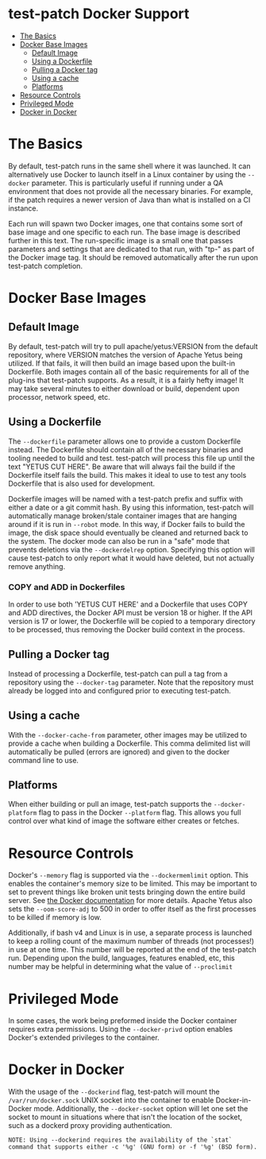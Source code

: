 <!---
  Licensed to the Apache Software Foundation (ASF) under one
  or more contributor license agreements.  See the NOTICE file
  distributed with this work for additional information
  regarding copyright ownership.  The ASF licenses this file
  to you under the Apache License, Version 2.0 (the
  "License"); you may not use this file except in compliance
  with the License.  You may obtain a copy of the License at

    http://www.apache.org/licenses/LICENSE-2.0

  Unless required by applicable law or agreed to in writing,
  software distributed under the License is distributed on an
  "AS IS" BASIS, WITHOUT WARRANTIES OR CONDITIONS OF ANY
  KIND, either express or implied.  See the License for the
  specific language governing permissions and limitations
  under the License.
-->

# test-patch Docker Support

<!-- MarkdownTOC levels="1,2" autolink="true" indent="  " bullets="*" bracket="round" -->

* [The Basics](#the-basics)
* [Docker Base Images](#docker-base-images)
  * [Default Image](#default-image)
  * [Using a Dockerfile](#using-a-dockerfile)
  * [Pulling a Docker tag](#pulling-a-docker-tag)
  * [Using a cache](#using-a-cache)
  * [Platforms](#platforms)
* [Resource Controls](#resource-controls)
* [Privileged Mode](#privileged-mode)
* [Docker in Docker](#docker-in-docker)

<!-- /MarkdownTOC -->

# The Basics

By default, test-patch runs in the same shell where it was launched.  It can alternatively use Docker to launch itself in a Linux container by using the `--docker` parameter.  This is particularly useful if running under a QA environment that does not provide all the necessary binaries. For example, if the patch requires a newer version of Java than what is installed on a CI instance.

Each run will spawn two Docker images, one that contains some sort of base image and one specific to each run.  The base image is described further in this text.  The run-specific image is a small one that passes parameters and settings that are dedicated to that run, with "tp-" as part of the Docker image tag.  It should be removed automatically after the run upon test-patch completion.

# Docker Base Images

## Default Image

By default, test-patch will try to pull apache/yetus:VERSION from the default repository, where VERSION matches the version of Apache Yetus being utilized.  If that fails, it will then build an image based upon the built-in Dockerfile.  Both images contain all of the basic requirements for all of the plug-ins that test-patch supports.  As a result, it is a fairly hefty image!  It may take several minutes to either download or build, dependent upon processor, network speed, etc.

## Using a Dockerfile

The `--dockerfile` parameter allows one to provide a custom Dockerfile instead. The Dockerfile should contain all of the necessary binaries and tooling needed to build and test.  test-patch will process this file up until the text "YETUS CUT HERE".  Be aware that will always fail the build if the Dockerfile itself fails the build.  This makes it ideal to use to test any tools Dockerfile that is also used for development.

Dockerfile images will be named with a test-patch prefix and suffix with either a date or a git commit hash. By using this information, test-patch will automatically manage broken/stale container images that are hanging around if it is run in `--robot` mode.  In this way, if Docker fails to build the image, the disk space should eventually be cleaned and returned back to the system.  The docker mode can also be run in a "safe" mode that prevents deletions via the `--dockerdelrep` option.  Specifying this option will cause test-patch to only report what it would have deleted, but not actually remove anything.

### COPY and ADD in Dockerfiles

In order to use both 'YETUS CUT HERE' and a Dockerfile that uses COPY and ADD directives, the Docker API must be version 18 or higher.  If the API version is 17 or lower, the Dockerfile will be copied to a temporary directory to be processed, thus removing the Docker build context in the process.

## Pulling a Docker tag

Instead of processing a Dockerfile, test-patch can pull a tag from a repository using the `--docker-tag` parameter. Note that the repository must already be logged into and configured prior to executing test-patch.

## Using a cache

With the `--docker-cache-from` parameter, other images may be utilized to provide a cache when building a Dockerfile. This comma delimited list will automatically be pulled (errors are ignored) and given to the docker command line to use.

## Platforms

When either building or pull an image, test-patch supports the `--docker-platform` flag to pass in the Docker `--platform` flag.  This allows you full control over what kind of image the software either creates or fetches.

# Resource Controls

Docker's `--memory` flag is supported via the `--dockermemlimit` option.  This enables the container's memory size to be limited.  This may be important to set to prevent things like broken unit tests bringing down the entire build server.  See [the Docker documentation](https://docs.docker.com/engine/admin/resource_constraints/) for more details. Apache Yetus also sets the `--oom-score-adj` to 500 in order to offer itself as the first processes to be killed if memory is low.

Additionally, if bash v4 and Linux is in use, a separate process is launched to keep a rolling count of the maximum number of threads (not processes!) in use at one time. This number will be reported at the end of the test-patch run.  Depending upon the build, languages, features enabled, etc, this number may be helpful in determining what the value of `--proclimit`

# Privileged Mode

In some cases, the work being preformed inside the Docker container requires extra permissions.  Using the `--docker-privd` option enables Docker's extended privileges to the container.

# Docker in Docker

With the usage of the `--dockerind` flag, test-patch will mount the `/var/run/docker.sock` UNIX socket into the container to enable Docker-in-Docker mode.  Additionally, the `--docker-socket` option will let one set the socket to mount in situations where that isn't the location of the socket, such as a dockerd proxy providing authentication.

    NOTE: Using --dockerind requires the availability of the `stat` command that supports either -c '%g' (GNU form) or -f '%g' (BSD form).
